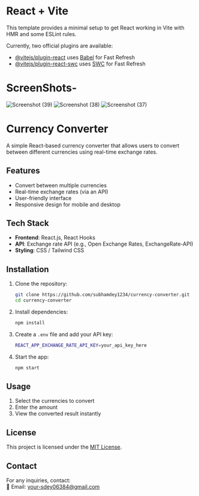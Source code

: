 # React + Vite

This template provides a minimal setup to get React working in Vite with HMR and some ESLint rules.

Currently, two official plugins are available:

- [@vitejs/plugin-react](https://github.com/vitejs/vite-plugin-react/blob/main/packages/plugin-react/README.md) uses [Babel](https://babeljs.io/) for Fast Refresh
- [@vitejs/plugin-react-swc](https://github.com/vitejs/vite-plugin-react-swc) uses [SWC](https://swc.rs/) for Fast Refresh

# ScreenShots-

![Screenshot (39)](https://github.com/user-attachments/assets/62c4c1ec-a90c-4852-9312-a47f8adabd22)
![Screenshot (38)](https://github.com/user-attachments/assets/5b948b2e-8838-467f-9aa4-98cb0850f150)
![Screenshot (37)](https://github.com/user-attachments/assets/26c5d5ce-8886-4cfa-91b1-b416830bc9c9)

# Currency Converter  

A simple React-based currency converter that allows users to convert between different currencies using real-time exchange rates.  

## Features  
- Convert between multiple currencies  
- Real-time exchange rates (via an API)  
- User-friendly interface  
- Responsive design for mobile and desktop  

## Tech Stack  
- **Frontend**: React.js, React Hooks  
- **API**: Exchange rate API (e.g., Open Exchange Rates, ExchangeRate-API)  
- **Styling**: CSS / Tailwind CSS  

## Installation  

1. Clone the repository:  
   ```sh
   git clone https://github.com/subhamdey1234/currency-converter.git
   cd currency-converter
   ```  

2. Install dependencies:  
   ```sh
   npm install  
   ```  

3. Create a `.env` file and add your API key:  
   ```sh
   REACT_APP_EXCHANGE_RATE_API_KEY=your_api_key_here
   ```  

4. Start the app:  
   ```sh
   npm start  
   ```  

## Usage  
1. Select the currencies to convert  
2. Enter the amount  
3. View the converted result instantly  

## License  
This project is licensed under the [MIT License](LICENSE).  

## Contact  
For any inquiries, contact:  
📧 Email: your-sdey06384@gmail.com  
